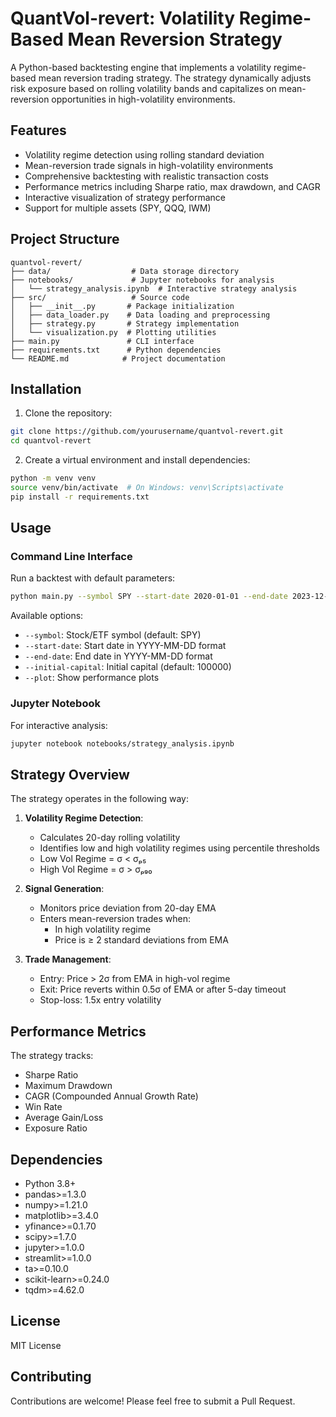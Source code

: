 # QuantVol-revert: Volatility Regime-Based Mean Reversion Strategy

A Python-based backtesting engine that implements a volatility regime-based mean reversion trading strategy. The strategy dynamically adjusts risk exposure based on rolling volatility bands and capitalizes on mean-reversion opportunities in high-volatility environments.

## Features

- Volatility regime detection using rolling standard deviation
- Mean-reversion trade signals in high-volatility environments
- Comprehensive backtesting with realistic transaction costs
- Performance metrics including Sharpe ratio, max drawdown, and CAGR
- Interactive visualization of strategy performance
- Support for multiple assets (SPY, QQQ, IWM)

## Project Structure

```
quantvol-revert/
├── data/                  # Data storage directory
├── notebooks/             # Jupyter notebooks for analysis
│   └── strategy_analysis.ipynb  # Interactive strategy analysis
├── src/                   # Source code
│   ├── __init__.py       # Package initialization
│   ├── data_loader.py    # Data loading and preprocessing
│   ├── strategy.py       # Strategy implementation
│   └── visualization.py  # Plotting utilities
├── main.py               # CLI interface
├── requirements.txt      # Python dependencies
└── README.md            # Project documentation
```

## Installation

1. Clone the repository:
```bash
git clone https://github.com/yourusername/quantvol-revert.git
cd quantvol-revert
```

2. Create a virtual environment and install dependencies:
```bash
python -m venv venv
source venv/bin/activate  # On Windows: venv\Scripts\activate
pip install -r requirements.txt
```

## Usage

### Command Line Interface

Run a backtest with default parameters:
```bash
python main.py --symbol SPY --start-date 2020-01-01 --end-date 2023-12-31 --plot
```

Available options:
- `--symbol`: Stock/ETF symbol (default: SPY)
- `--start-date`: Start date in YYYY-MM-DD format
- `--end-date`: End date in YYYY-MM-DD format
- `--initial-capital`: Initial capital (default: 100000)
- `--plot`: Show performance plots

### Jupyter Notebook

For interactive analysis:
```bash
jupyter notebook notebooks/strategy_analysis.ipynb
```

## Strategy Overview

The strategy operates in the following way:

1. **Volatility Regime Detection**:
   - Calculates 20-day rolling volatility
   - Identifies low and high volatility regimes using percentile thresholds
   - Low Vol Regime = σ < σₚ₅
   - High Vol Regime = σ > σₚ₉₀

2. **Signal Generation**:
   - Monitors price deviation from 20-day EMA
   - Enters mean-reversion trades when:
     - In high volatility regime
     - Price is ≥ 2 standard deviations from EMA

3. **Trade Management**:
   - Entry: Price > 2σ from EMA in high-vol regime
   - Exit: Price reverts within 0.5σ of EMA or after 5-day timeout
   - Stop-loss: 1.5x entry volatility

## Performance Metrics

The strategy tracks:
- Sharpe Ratio
- Maximum Drawdown
- CAGR (Compounded Annual Growth Rate)
- Win Rate
- Average Gain/Loss
- Exposure Ratio

## Dependencies

- Python 3.8+
- pandas>=1.3.0
- numpy>=1.21.0
- matplotlib>=3.4.0
- yfinance>=0.1.70
- scipy>=1.7.0
- jupyter>=1.0.0
- streamlit>=1.0.0
- ta>=0.10.0
- scikit-learn>=0.24.0
- tqdm>=4.62.0

## License

MIT License

## Contributing

Contributions are welcome! Please feel free to submit a Pull Request. 